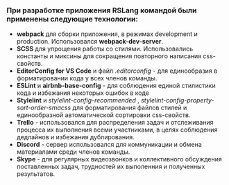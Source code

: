 ### При разработке приложения RSLang командой были применены следующие технологии:

- **webpack** для сборки приложения, в режимах development и production. Использовался **webpack-dev-server**.
- **SCSS** для упрощения работы со стилями. Использовались константы и миксины для сокращения повторного написания css-свойств.
- **EditorConfig for VS Code** и файл _.editorconfig_ - для единообразия в форматировании кода у всех членов команды.
- **ESLint** и **airbnb-base-config** - для соблюдения единой стилистики кода и избежания некоторых ошибок в коде
- **Stylelint** и _stylelint-config-recommended_ , _stylelint-config-property-sort-order-smacss_ для форматирования файлов стилей и единообразной автоматической сортировки css-свойств.
- **Trello** - использовался для распределения задач и отслеживания процесса их выполнения всеми участниками, в целях соблюдения дедлайнов и избежания дублирования.
- **Discord** - сервер использовался для коммуникации и обмена материалами среди членов команды.
- **Skype** - для регулярных видеозвонков и коллективного обсуждения поставленных задач, трудностей их выполенния и полученных результатов.
